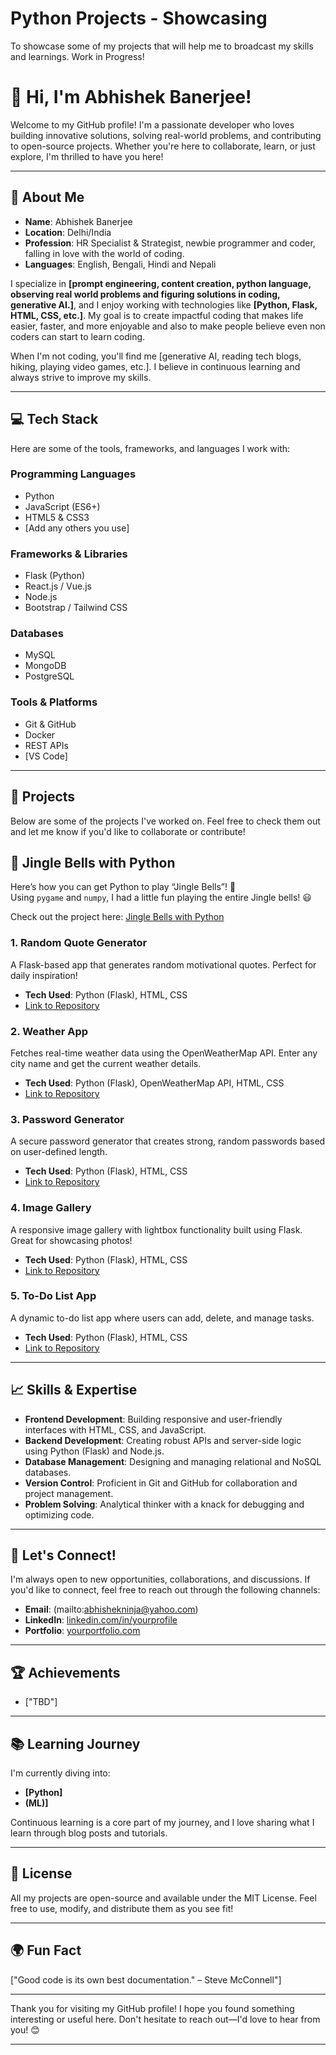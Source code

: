 # Python Projects - Showcasing
 To showcase some of my projects that will help me to broadcast my skills and learnings. Work in Progress!

# 👋 Hi, I'm Abhishek Banerjee!

Welcome to my GitHub profile! I'm a passionate developer who loves building innovative solutions, solving real-world problems, and contributing to open-source projects. Whether you're here to collaborate, learn, or just explore, I'm thrilled to have you here!

---

## 🌟 About Me

- **Name**: Abhishek Banerjee 
- **Location**: Delhi/India  
- **Profession**: HR Specialist & Strategist, newbie programmer and coder, falling in love with the world of coding.  
- **Languages**: English, Bengali, Hindi and Nepali  

I specialize in **[prompt engineering, content creation, python language, observing real world problems and figuring solutions in coding, generative AI.]**, and I enjoy working with technologies like **[Python, Flask, HTML, CSS, etc.]**. My goal is to create impactful coding that makes life easier, faster, and more enjoyable and also to make people believe even non coders can start to learn coding.

When I'm not coding, you'll find me [generative AI, reading tech blogs, hiking, playing video games, etc.]. I believe in continuous learning and always strive to improve my skills.

---

## 💻 Tech Stack

Here are some of the tools, frameworks, and languages I work with:

### **Programming Languages**
- Python
- JavaScript (ES6+)
- HTML5 & CSS3
- [Add any others you use]

### **Frameworks & Libraries**
- Flask (Python)
- React.js / Vue.js
- Node.js
- Bootstrap / Tailwind CSS

### **Databases**
- MySQL
- MongoDB
- PostgreSQL

### **Tools & Platforms**
- Git & GitHub
- Docker
- REST APIs
- [VS Code]

---

## 🚀 Projects

Below are some of the projects I've worked on. Feel free to check them out and let me know if you'd like to collaborate or contribute!

## 🎵 Jingle Bells with Python

Here’s how you can get Python to play “Jingle Bells”! 🔔  
Using `pygame` and `numpy`, I had a little fun playing the entire Jingle bells! 😃  

Check out the project here: [Jingle Bells with Python](https://github.com/newloverofcode2025/Python-Projects---Showcasing/tree/main/JingleBells)

### 1. **Random Quote Generator**
A Flask-based app that generates random motivational quotes. Perfect for daily inspiration!
- **Tech Used**: Python (Flask), HTML, CSS
- [Link to Repository](https://github.com/yourusername/RandomQuoteGenerator)

### 2. **Weather App**
Fetches real-time weather data using the OpenWeatherMap API. Enter any city name and get the current weather details.
- **Tech Used**: Python (Flask), OpenWeatherMap API, HTML, CSS
- [Link to Repository](https://github.com/newloverofcode2025/Python-Projects---Showcasing/tree/main/WeatherApp)

### 3. **Password Generator**
A secure password generator that creates strong, random passwords based on user-defined length.
- **Tech Used**: Python (Flask), HTML, CSS
- [Link to Repository](https://github.com/newloverofcode2025/Python-Projects/PasswordGenerator)

### 4. **Image Gallery**
A responsive image gallery with lightbox functionality built using Flask. Great for showcasing photos!
- **Tech Used**: Python (Flask), HTML, CSS
- [Link to Repository](https://github.com/newloverofcode2025/Python-Projects---Showcasing/tree/main/ImageGallery)

### 5. **To-Do List App**
A dynamic to-do list app where users can add, delete, and manage tasks.
- **Tech Used**: Python (Flask), HTML, CSS
- [Link to Repository](https://github.com/newloverofcode2025/Python-Projects---Showcasing/tree/main/ToDoListApp)

---

## 📈 Skills & Expertise

- **Frontend Development**: Building responsive and user-friendly interfaces with HTML, CSS, and JavaScript.
- **Backend Development**: Creating robust APIs and server-side logic using Python (Flask) and Node.js.
- **Database Management**: Designing and managing relational and NoSQL databases.
- **Version Control**: Proficient in Git and GitHub for collaboration and project management.
- **Problem Solving**: Analytical thinker with a knack for debugging and optimizing code.

---

## 🤝 Let's Connect!

I'm always open to new opportunities, collaborations, and discussions. If you'd like to connect, feel free to reach out through the following channels:

- **Email**: (mailto:abhishekninja@yahoo.com)
- **LinkedIn**: [linkedin.com/in/yourprofile](https://www.linkedin.com/in/abhishekninja/)
- **Portfolio**: [yourportfolio.com](https://yourportfolio.com)

---

## 🏆 Achievements

- ["TBD"]

---

## 📚 Learning Journey

I'm currently diving into:
- **[Python]**
- **(ML)]**

Continuous learning is a core part of my journey, and I love sharing what I learn through blog posts and tutorials.

---

## 📜 License

All my projects are open-source and available under the MIT License. Feel free to use, modify, and distribute them as you see fit!

---

## 🌍 Fun Fact

["Good code is its own best documentation."
– Steve McConnell"]

---

Thank you for visiting my GitHub profile! I hope you found something interesting or useful here. Don't hesitate to reach out—I'd love to hear from you! 😊

---
